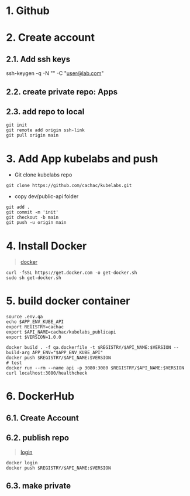 
# 1. Github <!-- omit in TOC-->

# 2. Create account
## 2.1. Add ssh keys
ssh-keygen -q -N "" -C "user@lab.com"

## 2.2. create private repo: Apps
## 2.3. add repo to local
```vim
git init
git remote add origin ssh-link
git pull origin main
```

# 3. Add App kubelabs and push
- Git clone kubelabs repo
```vim
git clone https://github.com/cachac/kubelabs.git
```
- copy dev/public-api folder
```vim
git add .
git commit -m 'init'
git checkout -b main
git push -u origin main
```

# 4. Install Docker
> [docker](https://docs.docker.com/engine/install/ubuntu/)
```vim
curl -fsSL https://get.docker.com -o get-docker.sh
sudo sh get-docker.sh
```
# 5. build docker container
```vim
source .env.qa
echo $APP_ENV_KUBE_API
export REGISTRY=cachac
export $API_NAME=cachac/kubelabs_publicapi
export $VERSION=1.0.0

docker build . -f qa.dockerfile -t $REGISTRY/$API_NAME:$VERSION --build-arg APP_ENV="$APP_ENV_KUBE_API"
docker push $REGISTRY/$API_NAME:$VERSION
# test
docker run --rm --name api -p 3080:3080 $REGISTRY/$API_NAME:$VERSION
curl localhost:3080/healthcheck
```


# 6. DockerHub
## 6.1. Create Account
## 6.2. publish repo
> [login](https://docs.docker.com/engine/reference/commandline/login/)
```vim
docker login
docker push $REGISTRY/$API_NAME:$VERSION
```
## 6.3. make private
